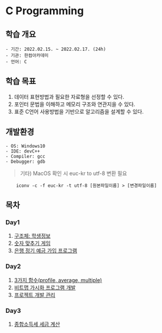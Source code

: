 # C Programming
## 학습 개요
    - 기간: 2022.02.15. ~ 2022.02.17. (24h)  
    - 기관: 한컴아카데미  
    - 언어: C  

## 학습 목표
1. 데이터 표현방법과 필요한 자료형을 선정할 수 있다.  
2. 포인터 문법을 이해하고 메모리 구조와 연관지을 수 있다.  
2. 표준 C언어 사용방법을 기반으로 알고리즘을 설계할 수 있다.  

## 개발환경  
    - OS: Windows10  
    - IDE: devC++  
    - Compiler: gcc  
    - Debugger: gdb  

> 기타) MacOS 확인 시 euc-kr to utf-8 변환 필요  
    
```
    iconv -c -f euc-kr -t utf-8 [원본파일이름] > [변경파일이름] 
```
         

## 목차
### Day1
1. [구조체: 학생정보](https://github.com/snxoxopy/edu_c/blob/master/project/day1/submit/project-01%E8%9C%A1%E8%8D%90%E6%9F%B3/student.c)  
2. [숫자 맞추기 게임](https://github.com/snxoxopy/edu_c/blob/master/project/day1/submit/project-02%E8%9C%A1%E8%8D%90%E6%9F%B3/numberGame.c)  
3. [은행 정기 예금 가입 프로그램](https://github.com/snxoxopy/edu_c/tree/master/project/day1/submit/project-03%E8%9C%A1%E8%8D%90%E6%9F%B3)  

### Day2
1. [3가지 함수(profile, average, multiple)](https://github.com/snxoxopy/edu_c/tree/master/project/day2/submit/project-04)  
2. [비트맵 가시화 프로그램 개발](https://github.com/snxoxopy/edu_c/tree/master/project/day2/submit/project-05)  
3. [프로젝트 개발 관리](https://github.com/snxoxopy/edu_c/tree/master/project/day2/submit/project-06)  

### Day3
1. [종합소득세 세금 계산](https://github.com/snxoxopy/edu_c/tree/master/project/day3/submit/project-08)  